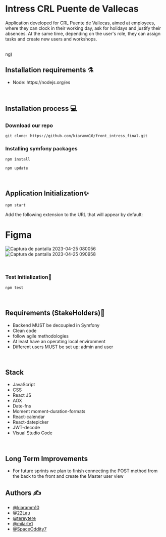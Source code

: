 # Intress CRL Puente de Vallecas
<p>Application developed for CRL Puente de Vallecas, aimed at employees, where they can clock in their working day, ask for holidays and justify their absences. At the same time, depending on the user's role, they can assign tasks and create new users and workshops.</p>
<br>
ng)

<h2>Installation requirements ⚗️</h2>
<ul>
  <li>Node: https://nodejs.org/es</li>
</ul>
<br>
<h2>Installation process 💻</h2>

<h3>Download our  repo</h3>


```
git clone: https://github.com/kiaramm10/front_intress_final.git
```


<h3>Installing symfony packages</h3>

```
npm install
```

```
npm update
```

<br>
<h2>Application Initialization✨</h2>

```
npm start
```

<p>Add the following extension to the URL that will appear by default: </p>


# Figma

![Captura de pantalla 2023-04-25 080056](https://user-images.githubusercontent.com/117031310/234202441-904058d0-2413-46d7-b02f-500d26512bcb.png)
![Captura de pantalla 2023-04-25 090958](https://user-images.githubusercontent.com/117031310/234202526-02ab2817-0d81-43b5-bb21-16a25b851006.png)



<br>
<h3> Test Initialization🏅 </h3>

```
npm test
```
   

<br>
<h2> Requirements (StakeHolders)🔬</h2>
<ul>
  <li>Backend MUST be decoupled in Symfony</li>
  <li>Clean code</li>
  <li>follow agile methodologies</li>
  <li>At least have an operating local environment </li>
  <liA CRUD MUST be made for the different users.</li>
  <li>Different users MUST be set up: admin and user</li>
</ul>
<br>
<h2>Stack</h2>
<ul>
  <li>JavaScript</li>
  <li>CSS</li>
  <li>React JS</li>
  <li>AOX</li>
  <li>Date-fns</li>
  <li>Moment moment-duration-formats</li>
  <li>React-calendar</li>
  <li>React-datepicker</li>
  <li>JWT-decode</li>
  <li>Visual Studio Code</li>
</ul>
<br>



<h2>Long Term Improvements  </h2>
<ul>
  <li>For future sprints we plan to finish connecting the POST method from the back to the front and create the Master user view </li>
</ul>
<h2>Authors ✍️ </h2>
<ul>
<li><a href="https://github.com/kiaramm10">@kiaramm10</a></li>
<li><a href="https://github.com/22Lau">@22Lau</a></li>
<li><a href="https://github.com/tereytere">@tereytere</a></li>
<li><a href="https://github.com/milarte1">@milarte1</a></li>
<li><a href="https://github.com/SpaceOddity7">@SpaceOddity7</a></li>
</ul>
